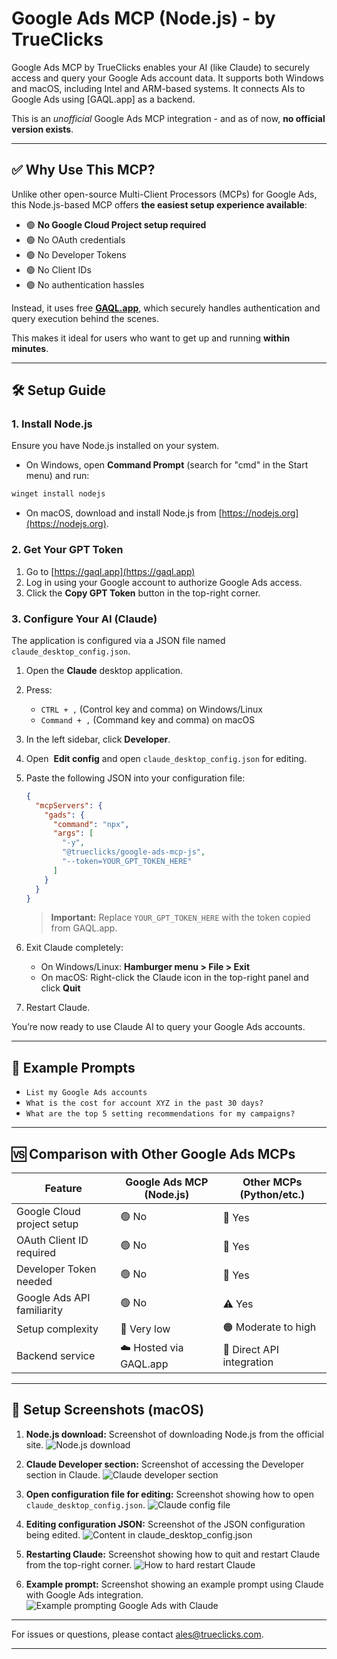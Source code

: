 
# Google Ads MCP (Node.js) - by TrueClicks

Google Ads MCP by TrueClicks enables your AI (like Claude) to securely access and query your Google Ads account data. It supports both Windows and macOS, including Intel and ARM-based systems. It connects AIs to Google Ads using [GAQL.app] as a backend.

This is an *unofficial* Google Ads MCP integration - and as of now, **no official version exists**.

---

## ✅ Why Use This MCP?

Unlike other open-source Multi-Client Processors (MCPs) for Google Ads, this Node.js-based MCP offers **the easiest setup experience available**:

- 🟢 **No Google Cloud Project setup required**
- 🟢 No OAuth credentials
- 🟢 No Developer Tokens
- 🟢 No Client IDs
- 🟢 No authentication hassles

Instead, it uses free **[GAQL.app](https://gaql.app)**, which securely handles authentication and query execution behind the scenes.

This makes it ideal for users who want to get up and running **within minutes**.

---

## 🛠️ Setup Guide

### 1. Install Node.js

Ensure you have Node.js installed on your system.

- On Windows, open **Command Prompt** (search for "cmd" in the Start menu) and run:

```sh
winget install nodejs
```

- On macOS, download and install Node.js from [https://nodejs.org](https://nodejs.org).

### 2. Get Your GPT Token

1. Go to [https://gaql.app](https://gaql.app)
2. Log in using your Google account to authorize Google Ads access.
3. Click the **Copy GPT Token** button in the top-right corner.

### 3. Configure Your AI (Claude)

The application is configured via a JSON file named `claude_desktop_config.json`.

1. Open the **Claude** desktop application.

2. Press:

   - `CTRL + ,` (Control key and comma) on Windows/Linux
   - `Command + ,` (Command key and comma) on macOS

3. In the left sidebar, click **Developer**.

4. Open  **Edit config** and open `claude_desktop_config.json` for editing.

5. Paste the following JSON into your configuration file:

   ```json
   {
     "mcpServers": {
       "gads": {
         "command": "npx",
         "args": [
           "-y",
           "@trueclicks/google-ads-mcp-js",
           "--token=YOUR_GPT_TOKEN_HERE"
         ]
       }
     }
   }
   ```

   > **Important:** Replace `YOUR_GPT_TOKEN_HERE` with the token copied from GAQL.app.

6. Exit Claude completely:

   - On Windows/Linux: **Hamburger menu > File > Exit**
   - On macOS: Right-click the Claude icon in the top-right panel and click **Quit**

7. Restart Claude.

You’re now ready to use Claude AI to query your Google Ads accounts.

---

## 💬 Example Prompts

- `List my Google Ads accounts`
- `What is the cost for account XYZ in the past 30 days?`
- `What are the top 5 setting recommendations for my campaigns?`

---

## 🆚 Comparison with Other Google Ads MCPs

| Feature                    | Google Ads MCP (Node.js) | Other MCPs (Python/etc.)  |
| -------------------------- | ------------------------ | ------------------------- |
| Google Cloud project setup | 🟢 No                    | 🔧 Yes                    |
| OAuth Client ID required   | 🟢 No                    | 🔧 Yes                    |
| Developer Token needed     | 🟢 No                    | 🔧 Yes                    |
| Google Ads API familiarity | 🟢 No                    | ⚠️ Yes                    |
| Setup complexity           | 🎉 Very low              | 🟠 Moderate to high       |
| Backend service            | ☁️ Hosted via GAQL.app   | 🔧 Direct API integration |

---

## 📸 Setup Screenshots (macOS)

1. **Node.js download:** Screenshot of downloading Node.js from the official site.
![Node.js download](https://github.com/TrueClicks/google-ads-mcp-js/blob/main/assets/images/osx-1.png)

2. **Claude Developer section:** Screenshot of accessing the Developer section in Claude.
![Claude developer section](https://github.com/TrueClicks/google-ads-mcp-js/blob/main/assets/images/osx-2.png)

3. **Open configuration file for editing:** Screenshot showing how to open `claude_desktop_config.json`.
![Claude config file](https://github.com/TrueClicks/google-ads-mcp-js/blob/main/assets/images/osx-3.png)

4. **Editing configuration JSON:** Screenshot of the JSON configuration being edited.
![Content in claude_desktop_config.json](https://github.com/TrueClicks/google-ads-mcp-js/blob/main/assets/images/osx-4.png)

5. **Restarting Claude:** Screenshot showing how to quit and restart Claude from the top-right corner.
![How to hard restart Claude](https://github.com/TrueClicks/google-ads-mcp-js/blob/main/assets/images/osx-5.png)

6. **Example prompt:** Screenshot showing an example prompt using Claude with Google Ads integration.
![Example prompting Google Ads with Claude](https://github.com/TrueClicks/google-ads-mcp-js/blob/main/assets/images/osx-6.png)

---

For issues or questions, please contact [ales@trueclicks.com](mailto:ales@trueclicks.com).

---
